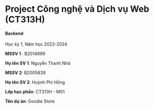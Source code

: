# Project Công nghệ và Dịch vụ Web (CT313H)

#### Backend

Học kỳ 1, Năm học 2023-2024

**MSSV 1** : B2014999

**Họ tên SV 1**: Nguyễn Thanh Nhã

**MSSV 2**: B2005839

**Họ tên SV 2**: Huỳnh Phi Hồng

**Lớp học phần**: CT313H - M01

**Tên dự án**: Goodie Store

